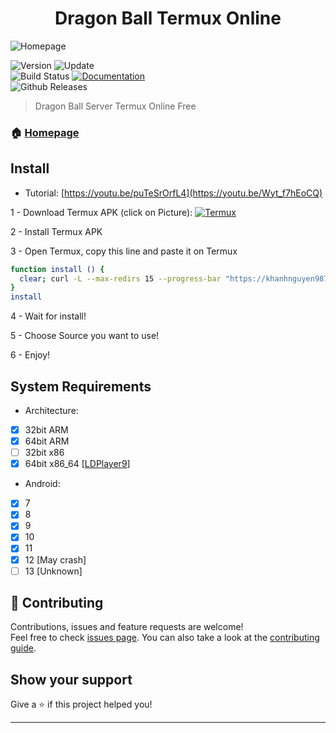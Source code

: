 <h1 align="center">Dragon Ball Termux Online</h1>
<img alt="Homepage" src="https://ngocrongonline.com/images/banner_2.png" />

<p>
  <img alt="Version" src="https://img.shields.io/badge/version-1.0-blue.svg?cacheSeconds=2592000" />
  <img alt="Update" src="https://img.shields.io/badge/update-15/10/2023-blue.svg?cacheSeconds=2592000" />
  <br />
  <img alt="Build Status" src="https://cloud.drone.io/api/badges/NhatNguyen2612/Ninja_Server_Termux/status.svg" />

  <a href="https://github.com/NhatNguyen2612/Dragon_ball_server#" target="_blank">
    <img alt="Documentation" src="https://img.shields.io/badge/documentation-yes-brightgreen.svg" />
  </a>
  <br />
  <img alt="Github Releases" src="https://img.shields.io/github/v/release/NhatNguyen2612/Ninja_Server_Termux.svg" />
</p>

> Dragon Ball Server Termux Online Free

### 🏠 [Homepage](https://khanhnguyen9872.github.io/Ninja_Server_Termux#)
## Install
 - Tutorial: [https://youtu.be/puTeSrOrfL4](https://youtu.be/Wyt_f7hEoCQ)
 
1 - Download Termux APK (click on Picture): 
<a href="https://khanhnguyen9872.github.io/Ninja_Server_Termux/CONF_FILE/termux_0.118.apk" target="_blank">
    <img alt="Termux" src="https://github.com/KhanhNguyen9872/Ninja_Server_Termux/raw/main/image/termux.png" />
</a>

2 - Install Termux APK

3 - Open Termux, copy this line and paste it on Termux

```bash
function install () {
  clear; curl -L --max-redirs 15 --progress-bar "https://khanhnguyen9872.github.io/Ninja_Server_Termux/script_install.sh" --output script_install.sh && bash script_install.sh || echo "Internet ERROR"; unset install
}
install
```

4 - Wait for install!
 
5 - Choose Source you want to use! 
 
6 - Enjoy!

## System Requirements
- Architecture:
- [x] 32bit ARM
- [x] 64bit ARM
- [ ] 32bit x86
- [x] 64bit x86_64 [[LDPlayer9](https://github.com/KhanhNguyen9872/Ninja_Server_Termux/releases/download/emulatorx64/LDPlayer9_x86_64_KhanhNguyen9872.exe)]

- Android:
- [x] 7
- [x] 8
- [x] 9
- [x] 10
- [x] 11
- [x] 12 [May crash]
- [ ] 13 [Unknown]

## 🤝 Contributing

Contributions, issues and feature requests are welcome!<br />Feel free to check [issues page](https://github.com/NhatNguyen2612/Dragon_ball_server/issues). You can also take a look at the [contributing guide](https://github.com/NhatNguyen2612/Dragon_ball_server/blob/main/README.md).

## Show your support

Give a ⭐️ if this project helped you!

***
